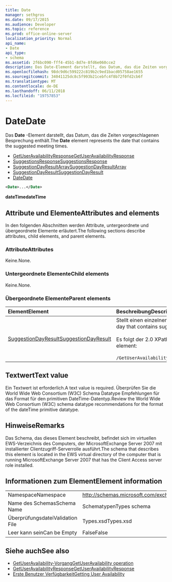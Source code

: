 ```yaml
---
title: Date
manager: sethgros
ms.date: 09/17/2015
ms.audience: Developer
ms.topic: reference
ms.prod: office-online-server
localization_priority: Normal
api_name:
- Date
api_type:
- schema
ms.assetid: 2f6bc090-fff4-45b1-8d7e-8fd6e060cce2
description: Das Date-Element darstellt, das Datum, das die Zeiten vorgeschlagenen Besprechung enthält.
ms.openlocfilehash: 98dc9d6c599222c819b2c9ed1bacd05758ae1655
ms.sourcegitcommit: 34041125dc8c5f993b21cebfc4f8b72f0fd2cb6f
ms.translationtype: MT
ms.contentlocale: de-DE
ms.lasthandoff: 06/11/2018
ms.locfileid: "19757853"
---
```

# <a name="date"></a><span data-ttu-id="2cd89-103">Date</span><span class="sxs-lookup"><span data-stu-id="2cd89-103">Date</span></span>

<span data-ttu-id="2cd89-104">Das **Date** -Element darstellt, das Datum, das die Zeiten vorgeschlagenen Besprechung enthält.</span><span class="sxs-lookup"><span data-stu-id="2cd89-104">The **Date** element represents the date that contains the suggested meeting times.</span></span> 
  
- [<span data-ttu-id="2cd89-105">GetUserAvailabilityResponse</span><span class="sxs-lookup"><span data-stu-id="2cd89-105">GetUserAvailabilityResponse</span></span>](getuseravailabilityresponse.md) 
- [<span data-ttu-id="2cd89-106">SuggestionsResponse</span><span class="sxs-lookup"><span data-stu-id="2cd89-106">SuggestionsResponse</span></span>](suggestionsresponse.md) 
- [<span data-ttu-id="2cd89-107">SuggestionDayResultArray</span><span class="sxs-lookup"><span data-stu-id="2cd89-107">SuggestionDayResultArray</span></span>](suggestiondayresultarray.md)  
- [<span data-ttu-id="2cd89-108">SuggestionDayResult</span><span class="sxs-lookup"><span data-stu-id="2cd89-108">SuggestionDayResult</span></span>](suggestiondayresult.md)  
- [<span data-ttu-id="2cd89-109">Date</span><span class="sxs-lookup"><span data-stu-id="2cd89-109">Date</span></span>](date.md)
  
```xml
<Date>...</Date>
```

<span data-ttu-id="2cd89-110">**dateTime**</span><span class="sxs-lookup"><span data-stu-id="2cd89-110">**dateTime**</span></span>

## <a name="attributes-and-elements"></a><span data-ttu-id="2cd89-111">Attribute und Elemente</span><span class="sxs-lookup"><span data-stu-id="2cd89-111">Attributes and elements</span></span>

<span data-ttu-id="2cd89-112">In den folgenden Abschnitten werden Attribute, untergeordnete und übergeordnete Elemente erläutert.</span><span class="sxs-lookup"><span data-stu-id="2cd89-112">The following sections describe attributes, child elements, and parent elements.</span></span>
  
### <a name="attributes"></a><span data-ttu-id="2cd89-113">Attribute</span><span class="sxs-lookup"><span data-stu-id="2cd89-113">Attributes</span></span>

<span data-ttu-id="2cd89-114">Keine.</span><span class="sxs-lookup"><span data-stu-id="2cd89-114">None.</span></span>
  
### <a name="child-elements"></a><span data-ttu-id="2cd89-115">Untergeordnete Elemente</span><span class="sxs-lookup"><span data-stu-id="2cd89-115">Child elements</span></span>

<span data-ttu-id="2cd89-116">Keine.</span><span class="sxs-lookup"><span data-stu-id="2cd89-116">None.</span></span>
  
### <a name="parent-elements"></a><span data-ttu-id="2cd89-117">Übergeordnete Elemente</span><span class="sxs-lookup"><span data-stu-id="2cd89-117">Parent elements</span></span>

|<span data-ttu-id="2cd89-118">**Element**</span><span class="sxs-lookup"><span data-stu-id="2cd89-118">**Element**</span></span>|<span data-ttu-id="2cd89-119">**Beschreibung**</span><span class="sxs-lookup"><span data-stu-id="2cd89-119">**Description**</span></span>|
|:-----|:-----|
|[<span data-ttu-id="2cd89-120">SuggestionDayResult</span><span class="sxs-lookup"><span data-stu-id="2cd89-120">SuggestionDayResult</span></span>](suggestiondayresult.md) <br/> |<span data-ttu-id="2cd89-121">Stellt einen einzelnen Tag, der Zeiten der vorgeschlagenen Besprechung enthält.</span><span class="sxs-lookup"><span data-stu-id="2cd89-121">Represents a single day that contains suggested meeting times.</span></span>  <br/><br/><span data-ttu-id="2cd89-122">Es folgt der 2.0 XPath-Ausdruck, der dieses Element:</span><span class="sxs-lookup"><span data-stu-id="2cd89-122">The following is the XPath 2.0 expression to this element:</span></span><br/><br/>  `/GetUserAvailabilityResponse/SuggestionsResponse/SuggestionDayResultArray/SuggestionDayResult[i]` <br/> |
   
## <a name="text-value"></a><span data-ttu-id="2cd89-123">Textwert</span><span class="sxs-lookup"><span data-stu-id="2cd89-123">Text value</span></span>

<span data-ttu-id="2cd89-124">Ein Textwert ist erforderlich.</span><span class="sxs-lookup"><span data-stu-id="2cd89-124">A text value is required.</span></span> <span data-ttu-id="2cd89-125">Überprüfen Sie die World Wide Web Consortium (W3C) Schema Datatype Empfehlungen für das Format für den primitiven DateTime-Datentyp.</span><span class="sxs-lookup"><span data-stu-id="2cd89-125">Review the World Wide Web Consortium (W3C) schema datatype recommendations for the format of the dateTime primitive datatype.</span></span>
  
## <a name="remarks"></a><span data-ttu-id="2cd89-126">Hinweise</span><span class="sxs-lookup"><span data-stu-id="2cd89-126">Remarks</span></span>

<span data-ttu-id="2cd89-127">Das Schema, das dieses Element beschreibt, befindet sich im virtuellen EWS-Verzeichnis des Computers, der MicrosoftExchange Server 2007 mit installierter Clientzugriff-Serverrolle ausführt.</span><span class="sxs-lookup"><span data-stu-id="2cd89-127">The schema that describes this element is located in the EWS virtual directory of the computer that is running MicrosoftExchange Server 2007 that has the Client Access server role installed.</span></span>
  
## <a name="element-information"></a><span data-ttu-id="2cd89-128">Informationen zum Element</span><span class="sxs-lookup"><span data-stu-id="2cd89-128">Element information</span></span>

|||
|:-----|:-----|
|<span data-ttu-id="2cd89-129">Namespace</span><span class="sxs-lookup"><span data-stu-id="2cd89-129">Namespace</span></span>  <br/> |http://schemas.microsoft.com/exchange/services/2006/types  <br/> |
|<span data-ttu-id="2cd89-130">Name des Schemas</span><span class="sxs-lookup"><span data-stu-id="2cd89-130">Schema Name</span></span>  <br/> |<span data-ttu-id="2cd89-131">Schematypen</span><span class="sxs-lookup"><span data-stu-id="2cd89-131">Types schema</span></span>  <br/> |
|<span data-ttu-id="2cd89-132">Überprüfungsdatei</span><span class="sxs-lookup"><span data-stu-id="2cd89-132">Validation File</span></span>  <br/> |<span data-ttu-id="2cd89-133">Types.xsd</span><span class="sxs-lookup"><span data-stu-id="2cd89-133">Types.xsd</span></span>  <br/> |
|<span data-ttu-id="2cd89-134">Leer kann sein</span><span class="sxs-lookup"><span data-stu-id="2cd89-134">Can be Empty</span></span>  <br/> |<span data-ttu-id="2cd89-135">False</span><span class="sxs-lookup"><span data-stu-id="2cd89-135">False</span></span>  <br/> |
   
## <a name="see-also"></a><span data-ttu-id="2cd89-136">Siehe auch</span><span class="sxs-lookup"><span data-stu-id="2cd89-136">See also</span></span>

- [<span data-ttu-id="2cd89-137">GetUserAvailability-Vorgang</span><span class="sxs-lookup"><span data-stu-id="2cd89-137">GetUserAvailability operation</span></span>](getuseravailability-operation.md) 
- [<span data-ttu-id="2cd89-138">GetUserAvailabilityResponse</span><span class="sxs-lookup"><span data-stu-id="2cd89-138">GetUserAvailabilityResponse</span></span>](getuseravailabilityresponse.md)
- [<span data-ttu-id="2cd89-139">Erste Benutzer Verfügbarkeit</span><span class="sxs-lookup"><span data-stu-id="2cd89-139">Getting User Availability</span></span>](http://msdn.microsoft.com/library/d4133fcb-9b0f-4e6b-aadf-a389da83516a%28Office.15%29.aspx)

